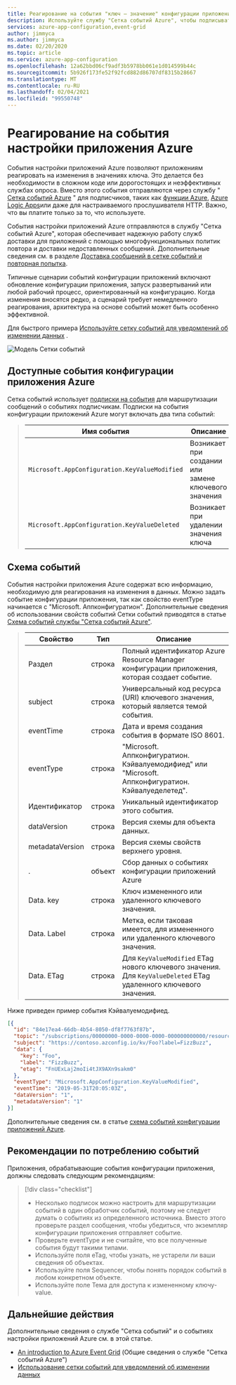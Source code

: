 ```yaml
---
title: Реагирование на события "ключ — значение" конфигурации приложения Azure
description: Используйте службу "Сетка событий Azure", чтобы подписываться на события конфигурации приложений, которые позволяют приложениям реагировать на изменения в значениях ключа без необходимости использовать сложный код.
services: azure-app-configuration,event-grid
author: jimmyca
ms.author: jimmyca
ms.date: 02/20/2020
ms.topic: article
ms.service: azure-app-configuration
ms.openlocfilehash: 12a62bbd06cf9adf3b5978bb061e1d014599b44c
ms.sourcegitcommit: 5b926f173fe52f92fcd882d86707df8315b28667
ms.translationtype: MT
ms.contentlocale: ru-RU
ms.lasthandoff: 02/04/2021
ms.locfileid: "99550748"
---
```

# <a name="reacting-to-azure-app-configuration-events"></a>Реагирование на события настройки приложения Azure

События настройки приложений Azure позволяют приложениям реагировать на изменения в значениях ключа. Это делается без необходимости в сложном коде или дорогостоящих и неэффективных службах опроса. Вместо этого события отправляются через службу " [Сетка событий Azure](https://azure.microsoft.com/services/event-grid/) " для подписчиков, таких как [функции Azure](https://azure.microsoft.com/services/functions/), [Azure Logic Apps](https://azure.microsoft.com/services/logic-apps/)или даже для настраиваемого прослушивателя HTTP. Важно, что вы платите только за то, что используете.

События настройки приложений Azure отправляются в службу "Сетка событий Azure", которая обеспечивает надежную работу служб доставки для приложений с помощью многофункциональных политик повтора и доставки недоставленных сообщений. Дополнительные сведения см. в разделе [Доставка сообщений в сетке событий и повторная попытка](../event-grid/delivery-and-retry.md).

Типичные сценарии событий конфигурации приложений включают обновление конфигурации приложения, запуск развертываний или любой рабочий процесс, ориентированный на конфигурацию. Когда изменения вносятся редко, а сценарий требует немедленного реагирования, архитектура на основе событий может быть особенно эффективной.

Для быстрого примера [Используйте сетку событий для уведомлений об изменении данных](./howto-app-configuration-event.md) . 

![Модель Сетки событий](./media/event-grid-functional-model.png)

## <a name="available-azure-app-configuration-events"></a>Доступные события конфигурации приложения Azure
Сетка событий использует [подписки на события](../event-grid/concepts.md#event-subscriptions) для маршрутизации сообщений о событиях подписчикам. Подписки на события конфигурации приложений Azure могут включать два типа событий:  

> |Имя события|Описание|
> |----------|-----------|
> |`Microsoft.AppConfiguration.KeyValueModified`|Возникает при создании или замене ключевого значения|
> |`Microsoft.AppConfiguration.KeyValueDeleted`|Возникает при удалении значения ключа|

## <a name="event-schema"></a>Схема событий
События настройки приложения Azure содержат всю информацию, необходимую для реагирования на изменения в данных. Можно задать событие конфигурации приложения, так как свойство eventType начинается с "Microsoft. Аппконфигуратион". Дополнительные сведения об использовании свойств событий Сетки событий приводятся в статье [Схема событий службы "Сетка событий Azure"](../event-grid/event-schema.md).  

> |Свойство|Тип|Описание|
> |-------------------|------------------------|-----------------------------------------------------------------------|
> |Раздел|строка|Полный идентификатор Azure Resource Manager конфигурации приложения, которая создает событие.|
> |subject|строка|Универсальный код ресурса (URI) ключевого значения, который является темой события.|
> |eventTime|строка|Дата и время создания события в формате ISO 8601.|
> |eventType|строка|"Microsoft. Аппконфигуратион. Кэйвалуемодифиед" или "Microsoft. Аппконфигуратион. Кэйвалуеделетед".|
> |Идентификатор|строка|Уникальный идентификатор этого события.|
> |dataVersion|строка|Версия схемы для объекта данных.|
> |metadataVersion|строка|Версия схемы свойств верхнего уровня.|
> |.|объект|Сбор данных о событиях конфигурации приложений Azure|
> |Data. key|строка|Ключ измененного или удаленного ключевого значения.|
> |Data. Label|строка|Метка, если таковая имеется, для измененного или удаленного ключевого значения.|
> |Data. ETag|строка|Для `KeyValueModified` ETag нового ключевого значения. Для `KeyValueDeleted` ETag удаленного ключевого значения.|

Ниже приведен пример события Кэйвалуемодифиед.
```json
[{
  "id": "84e17ea4-66db-4b54-8050-df8f7763f87b",
  "topic": "/subscriptions/00000000-0000-0000-0000-000000000000/resourceGroups/testrg/providers/microsoft.appconfiguration/configurationstores/contoso",
  "subject": "https://contoso.azconfig.io/kv/Foo?label=FizzBuzz",
  "data": {
    "key": "Foo",
    "label": "FizzBuzz",
    "etag": "FnUExLaj2moIi4tJX9AXn9sakm0"
  },
  "eventType": "Microsoft.AppConfiguration.KeyValueModified",
  "eventTime": "2019-05-31T20:05:03Z",
  "dataVersion": "1",
  "metadataVersion": "1"
}]

```

Дополнительные сведения см. в статье [схема событий конфигурации приложений Azure](../event-grid/event-schema-app-configuration.md).

## <a name="practices-for-consuming-events"></a>Рекомендации по потреблению событий
Приложения, обрабатывающие события конфигурации приложения, должны следовать следующим рекомендациям:
> [!div class="checklist"]
> * Несколько подписок можно настроить для маршрутизации событий в один обработчик событий, поэтому не следует думать о событиях из определенного источника. Вместо этого проверьте раздел сообщения, чтобы убедиться, что экземпляр конфигурации приложения отправляет событие.
> * Проверьте eventType и не считайте, что все полученные события будут такими типами.
> * Используйте поля eTag, чтобы узнать, не устарели ли ваши сведения об объектах.  
> * Используйте поля Sequencer, чтобы понять порядок событий в любом конкретном объекте.
> * Используйте поле Тема для доступа к измененному ключу-value.


## <a name="next-steps"></a>Дальнейшие действия

Дополнительные сведения о службе "Сетка событий" и о событиях настройки приложений Azure см. в этой статье.

- [An introduction to Azure Event Grid](../event-grid/overview.md) (Общие сведения о службе "Сетка событий Azure")
- [Использование сетки событий для уведомлений об изменении данных](./howto-app-configuration-event.md)